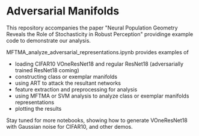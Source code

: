 # Adversarial Manifolds
This repository accompanies the paper "Neural Population Geometry Reveals the Role of Stochasticity in Robust Perception" providinge example code to demonstrate our analysis.

MFTMA_analyze_adversarial_representations.ipynb provides examples of
 - loading CIFAR10 VOneResNet18 and regular ResNet18 (adversarially trained ResNet18 coming)
 - constructing class or exemplar manifolds
 - using ART to attack the resultant networks
 - feature extraction and preprocessing for analysis
 - using MFTMA or SVM analysis to analyze class or exemplar manifolds representations
 - plotting the results

Stay tuned for more notebooks, showing how to generate VOneResNet18 with Gaussian noise for CIFAR10, and other demos.
